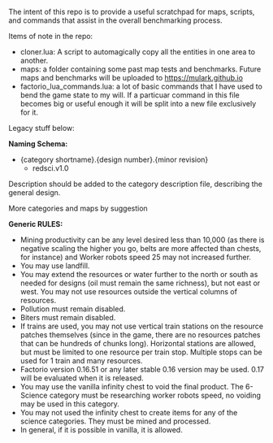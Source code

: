 The intent of this repo is to provide a useful scratchpad for maps, scripts, and commands that assist in the overall benchmarking process. 

Items of note in the repo: 
* cloner.lua: A script to automagically copy all the entities in one area to another.
* maps: a folder containing some past map tests and benchmarks. Future maps and benchmarks will be uploaded to https://mulark.github.io
* factorio_lua_commands.lua: a lot of basic commands that I have used to bend the game state to my will. If a particuar command in this file becomes big or useful enough it will be split into a new file exclusively for it.


Legacy stuff below:

**Naming Schema:**
* {category shortname}.{design number}.{minor revision}
  * redsci.v1.0

Description should be added to the category description file, describing the general design.

More categories and maps by suggestion

**Generic RULES:**
* Mining productivity can be any level desired less than 10,000 (as there is negative scaling the higher you go, belts are more affected than chests, for instance) and Worker robots speed 25 may not increased further.
* You may use landfill.
* You may extend the resources or water further to the north or south as needed for designs (oil must remain the same richness), but not east or west. You may not use resources outside the vertical columns of resources.
* Pollution must remain disabled.
* Biters must remain disabled.
* If trains are used, you may not use vertical train stations on the resource patches themselves (since in the game, there are no resources patches that can be hundreds of chunks long). Horizontal stations are allowed, but must be limited to one resource per train stop. Multiple stops can be used for 1 train and many resources.
* Factorio version 0.16.51 or any later stable 0.16 version may be used. 0.17 will be evaluated when it is released. 
* You may use the vanilla infinity chest to void the final product. The 6-Science category must be researching worker robots speed, no voiding may be used in this category.
* You may not used the infinity chest to create items for any of the science categories. They must be mined and processed.
* In general, if it is possible in vanilla, it is allowed.
 
